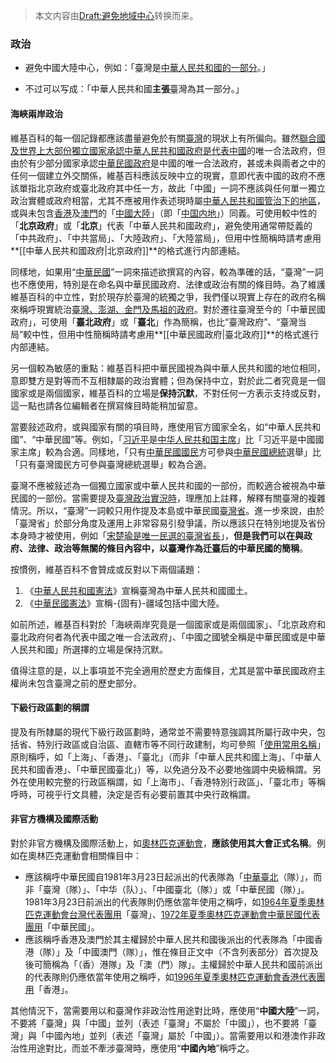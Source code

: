 > 本文内容由[Draft:避免地域中心](https://zh.wikipedia.org/wiki/Draft:避免地域中心)转换而来。


### 政治

  - 避免中國大陸中心，例如：「臺灣是[中華人民共和國的一部分](https://zh.wikipedia.org/wiki/中華人民共和國 "wikilink")。」

<!-- end list -->

  -
    不过可以写成：「中華人民共和國**主張**臺灣為其一部分。」

#### 海峽兩岸政治

維基百科的每一個記錄都應該盡量避免於有關[臺灣](../Page/臺灣.md "wikilink")的現狀上有所偏向。雖然[聯合國及世界上大部份獨立國家承認](https://zh.wikipedia.org/wiki/聯合國 "wikilink")[中華人民共和國政府是代表](https://zh.wikipedia.org/wiki/中華人民共和國政府 "wikilink")[中國](../Page/中國.md "wikilink")的唯一合法政府，但由於有少部分國家承認[中華民國政府](../Page/中華民國政府.md "wikilink")是中國的唯一合法政府，甚或未與兩者之中的任何一個建立外交關係，維基百科應該反映中立的現實，意即代表中國的政府不應該單指北京政府或臺北政府其中任一方，故此「中國」一詞不應該與任何單一獨立政治實體或政府相當，尤其不應被用作表述現時屬[中華人民共和國管治下的地區](https://zh.wikipedia.org/wiki/中華人民共和國 "wikilink")，或與未包含[香港](../Page/香港.md "wikilink")及[澳門](../Page/澳門.md "wikilink")的「[中國大陸](https://zh.wikipedia.org/wiki/中國大陸 "wikilink")」（即「[中国内地](../Page/中国内地.md "wikilink")」）同義。可使用較中性的「**北京政府**」或「**北京**」代表「中華人民共和國政府」，避免使用通常帶貶義的「中共政府」、「中共當局」、「大陸政府」、「大陸當局」，但用中性簡稱時請考慮用**\[\[中華人民共和國政府|北京政府\]\]**的格式進行内部連結。

同樣地，如果用“[中華民國](../Page/中華民國.md "wikilink")”一詞來描述欲撰寫的內容，較為準確的話，“臺灣”一詞也不應使用，特別是在命名與中華民國政府、法律或政治有關的條目時。為了維護維基百科的中立性，對於現存於臺灣的統獨之爭，我們僅以現實上存在的政府名稱來稱呼現實統治[臺灣、澎湖、金門及馬祖的政府](https://zh.wikipedia.org/wiki/臺澎金馬 "wikilink")。對於遷往臺灣至今的「中華民國政府」，可使用「**臺北政府**」或「**臺北**」作為簡稱，也比“臺灣政府”、“臺灣当局”較中性，但用中性簡稱時請考慮用**\[\[中華民國政府|臺北政府\]\]**的格式進行内部連結。

另一個較為敏感的重點：維基百科把中華民國視為與中華人民共和國的地位相同，意即雙方是對等而不互相隸屬的政治實體；但為保持中立，對於此二者究竟是一個國家或是兩個國家，維基百科的立場是**保持沉默**，不對任何一方表示支持或反對，這一點也請各位編輯者在撰寫條目時能稍加留意。

當要敍述政府，或與國家有關的項目時，應使用官方國家全名，如“中華人民共和國”、“中華民國”等。例如，「[习近平](../Page/习近平.md "wikilink")是[中华人民共和国主席](../Page/中华人民共和国主席.md "wikilink")」比「习近平是中國國家主席」較為合適。同樣地，「只有[中華民國國民](../Page/中華民國國民.md "wikilink")方可參與[中華民國總統](../Page/中華民國總統.md "wikilink")選舉」比「只有臺灣國民方可參與臺灣總統選舉」較為合適。

臺灣不應被敍述為一個獨立國家或中華人民共和國的一部份，而較適合被視為中華民國的一部份。當需要提及[臺灣政治實況時](https://zh.wikipedia.org/wiki/臺灣政治 "wikilink")，理應加上註釋，解釋有關臺灣的複雜情況。所以，“臺灣”一詞較只用作提及本島或中華民國[臺灣省](../Page/臺灣省.md "wikilink")。進一步來說，由於「臺灣省」於部分角度及運用上非常容易引發爭議，所以應該只在特別地提及省份本身時才被使用，例如「[宋楚瑜是唯一民選的](https://zh.wikipedia.org/wiki/宋楚瑜 "wikilink")[臺灣省長](https://zh.wikipedia.org/wiki/臺灣省長 "wikilink")」，**但是我們可以在與政府、法律、政治等無關的條目內容中，以臺灣作為迁臺后的中華民國的簡稱**。

按慣例，維基百科不會贊成或反對以下兩個議題：

1.  《[中華人民共和國憲法](https://zh.wikipedia.org/wiki/中華人民共和國憲法 "wikilink")》宣稱臺灣為中華人民共和國國土。
2.  《[中華民國憲法](../Page/中華民國憲法.md "wikilink")》宣稱-{固有}-疆域包括中國大陸。

如前所述，維基百科對於「海峽兩岸究竟是一個國家或是兩個國家」、「北京政府和臺北政府何者為代表中國之唯一合法政府」、「中國之國號全稱是中華民國或是中華人民共和國」所選擇的立場是保持沉默。

值得注意的是，以上事項並不完全適用於歷史方面條目，尤其是當中華民國政府主權尚未包含臺灣之前的歷史部分。

#### 下級行政區劃的稱謂

提及有所隸屬的現代下級行政區劃時，通常並不需要特意強調其所屬行政中央，包括省、特別行政區或自治區、直轄市等不同行政建制，均可參照「[使用常用名稱](https://zh.wikipedia.org/wiki/WP:COMMONNAME "wikilink")」原則稱呼，如「上海」、「香港」、「臺北」（而非「中華人民共和國上海」、「中華人民共和國香港」、「中華民國臺北」）等，以免過分及不必要地強調中央級稱謂。另外在使用較完整的行政區稱謂，如「上海市」、「香港特別行政區」、「臺北市」等稱呼時，可視乎行文具體，決定是否有必要前置其中央行政稱謂。

#### 非官方機構及國際活動

對於非官方機構及國際活動上，如[奧林匹克運動會](https://zh.wikipedia.org/wiki/奧林匹克運動會 "wikilink")，**應該使用其大會正式名稱**。例如在奧林匹克運動會相關條目中：

  - 應該稱呼中華民國自1981年3月23日起派出的代表隊為「[中華臺北](../Page/中華臺北.md "wikilink")（隊）」，而非「臺灣（隊）」、「中华（队）」、「中國臺北（隊）」或「中華民國（隊）」。1981年3月23日前派出的代表隊則仍應依當年使用之稱呼，如[1964年夏季奧林匹克運動會台灣代表團用](https://zh.wikipedia.org/wiki/1964年夏季奧林匹克運動會台灣代表團 "wikilink")「臺灣」、[1972年夏季奧林匹克運動會中華民國代表團用](https://zh.wikipedia.org/wiki/1972年夏季奧林匹克運動會中華民國代表團 "wikilink")「中華民國」。
  - 應該稱呼香港及澳門於其主權歸於中華人民共和國後派出的代表隊為「中國香港（隊）」及「中國澳門（隊）」，惟在條目正文中（不含列表部分）首次提及後可簡稱為「（香）港隊」及「澳（門）隊」。主權歸於中華人民共和國前派出的代表隊則仍應依當年使用之稱呼，如[1996年夏季奧林匹克運動會香港代表團用](https://zh.wikipedia.org/wiki/1996年夏季奧林匹克運動會香港代表團 "wikilink")「香港」。

其他情況下，當需要用以和臺灣作非政治性用途對比時，應使用“**中國大陸**”一詞，不要將「臺灣」與「中國」並列（表述「臺灣」不屬於「中國」），也不要將「臺灣」與「中國內地」並列（表述「臺灣」屬於「中國」）。當需要用以和港澳作非政治性用途對比，而並不牽涉臺灣時，應使用“**中國內地**”稱呼之。